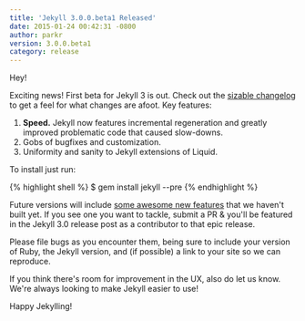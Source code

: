 ```yaml
---
title: 'Jekyll 3.0.0.beta1 Released'
date: 2015-01-24 00:42:31 -0800
author: parkr
version: 3.0.0.beta1
category: release
---
```


Hey!

Exciting news! First beta for Jekyll 3 is out. Check out the [sizable
changelog](https://github.com/jekyll/jekyll/blob/v3.0.0.beta1/History.markdown#head)
to get a feel for what changes are afoot. Key features:

1. **Speed.** Jekyll now features incremental regeneration and greatly
   improved problematic code that caused slow-downs.
2. Gobs of bugfixes and customization.
3. Uniformity and sanity to Jekyll extensions of Liquid.

To install just run:

{% highlight shell %}
$ gem install jekyll --pre
{% endhighlight %}

Future versions will include [some awesome new
features](https://github.com/jekyll/jekyll/issues/3324) that we haven't
built yet. If you see one you want to tackle, submit a PR & you'll be
featured in the Jekyll 3.0 release post as a contributor to that epic
release.

Please file bugs as you encounter them, being sure to include your version
of Ruby, the Jekyll version, and (if possible) a link to your site so we
can reproduce.

If you think there's room for improvement in the UX, also do let us know.
We're always looking to make Jekyll easier to use!

Happy Jekylling!
